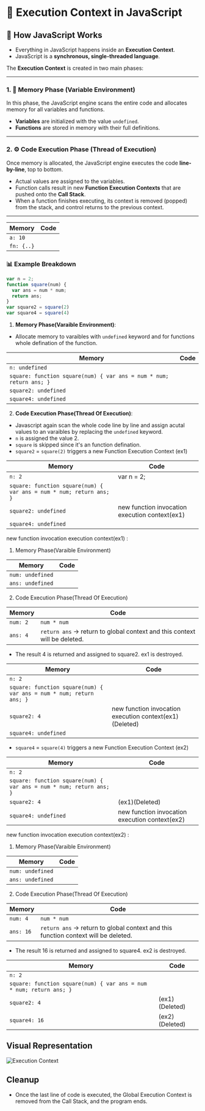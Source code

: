 # 🔄 Execution Context in JavaScript

## 📘 How JavaScript Works

- Everything in JavaScript happens inside an **Execution Context**.
- JavaScript is a **synchronous, single-threaded language**.

The **Execution Context** is created in two main phases:

---

### 1. 🧠 Memory Phase (Variable Environment)

In this phase, the JavaScript engine scans the entire code and allocates memory for all variables and functions.

- **Variables** are initialized with the value `undefined`.
- **Functions** are stored in memory with their full definitions.

---

### 2. ⚙️ Code Execution Phase (Thread of Execution)

Once memory is allocated, the JavaScript engine executes the code **line-by-line**, top to bottom.

- Actual values are assigned to the variables.
- Function calls result in new **Function Execution Contexts** that are pushed onto the **Call Stack**.
- When a function finishes executing, its context is removed (popped) from the stack, and control returns to the previous context.

---
  
| Memory       | Code |
| ------------ | ---- |
| `a: 10`      |      |
| `fn: {..}`   |      |

### 📊 Example Breakdown
```javascript
var n = 2;
function square(num) {
  var ans = num * num;
  return ans;
}
var square2 = square(2)
var square4 = square(4)
```
1. **Memory Phase(Varaible Environment)**:
- Allocate memory to varaibles with `undefined` keyword and for functions whole defination of the function.
   
| Memory         | Code |
|----------------|------|
| `n: undefined` |      |
| `square: function square(num) { var ans = num * num; return ans; }` | |
| `square2: undefined`     |      |
| `square4: undefined`     |      |

2. **Code Execution Phase(Thread Of Execution)**:

- Javascript again scan the whole code line by line and assign acutal values to an varaibles by replacing the `undefined` keyword.
- `n` is assigned the value 2.
- `square` is skipped since it's an function defination.
- `square2` = `square(2)` triggers a new Function Execution Context (ex1)

| Memory         | Code |
|----------------|------|
| `n: 2` | var n = 2;     |
| `square: function square(num) { var ans = num * num; return ans; }` | |
| `square2: undefined`     |   new function invocation execution context(ex1)   |
| `square4: undefined`     |      |

new function invocation execution context(ex1) :
1. Memory Phase(Varaible Environment)
   
| Memory         | Code |
|----------------|------|
| `num: undefined` |      |
| `ans: undefined`     |   |

2. Code Execution Phase(Thread Of Execution)
   
| Memory         | Code |
|----------------|------|
| `num: 2` |  `num * num`    |
| `ans: 4`     | `return ans` → return to global context and this context will be deleted. |

- The result 4 is returned and assigned to square2. ex1 is destroyed.

| Memory         | Code |
|----------------|------|
| `n: 2` |      |
| `square: function square(num) { var ans = num * num; return ans; }` | |
| `square2: 4`     |   new function invocation execution context(ex1)(Deleted)   |
| `square4: undefined`     |      |

- `square4` = `square(4)` triggers a new Function Execution Context (ex2)

| Memory         | Code |
|----------------|------|
| `n: 2` |      |
| `square: function square(num) { var ans = num * num; return ans; }` | |
| `square2: 4`     |   (ex1)(Deleted)  |
| `square4: undefined`     |  new function invocation execution context(ex2)    |


new function invocation execution context(ex2) :
1. Memory Phase(Varaible Environment)
   
| Memory         | Code |
|----------------|------|
| `num: undefined` |      |
| `ans: undefined`     |   |

2. Code Execution Phase(Thread Of Execution)
   
| Memory         | Code |
|----------------|------|
| `num: 4` |  `num * num`    |
| `ans: 16`     | `return ans` → return to global context and this function context will be deleted. |

-  The result 16 is returned and assigned to square4. ex2 is destroyed.
  
| Memory         | Code |
|----------------|------|
| `n: 2` |      |
| `square: function square(num) { var ans = num * num; return ans; }` | |
| `square2: 4`     |   (ex1)(Deleted)  |
| `square4: 16`     |  (ex2)(Deleted)  |

## Visual Representation
![Execution Context](https://github.com/rakeshkumar1019/Front-End-Interview-Preparation/raw/main/images/execution_context.png)

## Cleanup
- Once the last line of code is executed, the Global Execution Context is removed from the Call Stack, and the program ends.


